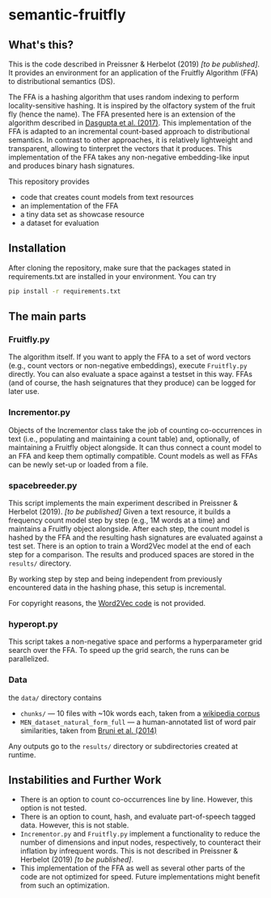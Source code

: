 # semantic-fruitfly

## What's this?
This is the code described in Preissner & Herbelot (2019) *[to be published]*. It provides an environment for an application of the Fruitfly Algorithm (FFA) to distributional semantics (DS). 

The FFA is a hashing algorithm that uses random indexing to perform locality-sensitive hashing. It is inspired by the olfactory system of the fruit fly (hence the name). The FFA presented here is an extension of the algorithm described in [Dasgupta et al. (2017)](https://science.sciencemag.org/content/sci/358/6364/793.full.pdf). 
This implementation of the FFA is adapted to an incremental count-based approach to distributional semantics. In contrast to other approaches, it is relatively lightweight and transparent, allowing to tinterpret the vectors that it produces.
This implementation of the FFA takes any non-negative embedding-like input and produces binary hash signatures.

This repository provides 
- code that creates count models from text resources
- an implementation of the FFA
- a tiny data set as showcase resource
- a dataset for evaluation


## Installation 
After cloning the repository, make sure that the packages stated in requirements.txt are installed in your environment. You can try 
```bash
pip install -r requirements.txt
```



## The main parts

### Fruitfly.py
The algorithm itself. If you want to apply the FFA to a set of word vectors (e.g., count vectors or non-negative embeddings), execute `Fruitfly.py` directly. You can also evaluate a space against a testset in this way.
FFAs (and of course, the hash seignatures that they produce) can be logged for later use.  

### Incrementor.py
Objects of the Incrementor class take the job of counting co-occurrences in text (i.e., populating and maintaining a count table) and, optionally, of maintaining a Fruitfly object alongside. It can thus connect a count model to an FFA and keep them optimally compatible. Count models as well as FFAs can be newly set-up or loaded from a file.

### spacebreeder.py
This script implements the main experiment described in Preissner & Herbelot (2019). *[to be published]*
Given a text resource, it builds a frequency count model step by step (e.g., 1M words at a time) and maintains a Fruitfly object alongside. After each step, the count model is hashed by the FFA and the resulting hash signatures are evaluated against a test set. There is an option to train a Word2Vec model at the end of each step for a comparison. The results and produced spaces are stored in the `results/` directory. 

By working step by step and being independent from previously encountered data in the hashing phase, this setup is incremental.

For copyright reasons, the [Word2Vec code](https://github.com/tmikolov/word2vec "Word2Vec C implementation") is not provided.

### hyperopt.py
This script takes a non-negative space and performs a hyperparameter grid search over the FFA. To speed up the grid search, the runs can be parallelized.

### Data
the `data/` directory contains
- `chunks/` — 10 files with \~10k words each, taken from a [wikipedia corpus](https://archive.org/details/enwiki-20181120 "Wikimedia dump from 2018-11-20")
- `MEN_dataset_natural_form_full` — a human-annotated list of word pair similarities, taken from [Bruni et al. (2014)](https://staff.fnwi.uva.nl/e.bruni/MEN)

Any outputs go to the `results/` directory or subdirectories created at runtime.


## Instabilities and Further Work
- There is an option to count co-occurrences line by line. However, this option is not tested.
- There is an option to count, hash, and evaluate part-of-speech tagged data. However, this is not stable.
- `Incrementor.py` and `Fruitfly.py` implement a functionality to reduce the number of dimensions and input nodes, respectively, to counteract their inflation by infrequent words. This is not described in Preissner & Herbelot (2019) *[to be published]*.
- This implementation of the FFA as well as several other parts of the code are not optimized for speed. Future implementations might benefit from such an optimization.
